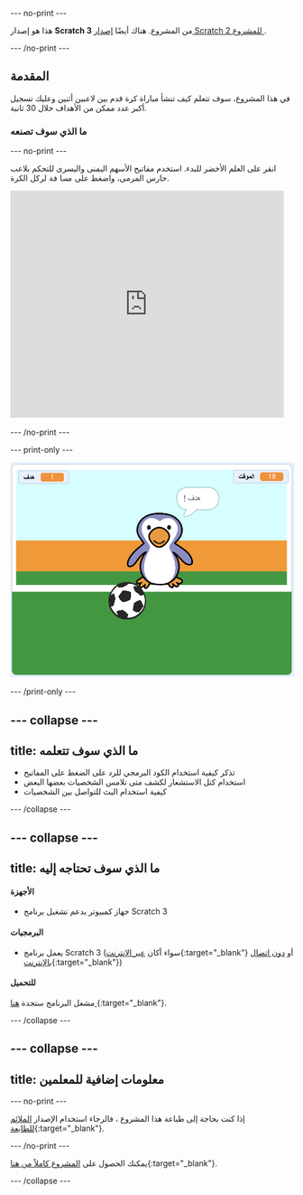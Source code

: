 --- no-print ---

هذا هو إصدار **Scratch 3** من المشروع. هناك أيضًا [ إصدار Scratch 2 للمشروع ](https://projects.raspberrypi.org/ar-SA/projects/beat-the-goalie-scratch2).

--- /no-print ---

## المقدمة

في هذا المشروع، سوف تتعلم كيف تنشأ مباراة كرة قدم بين لاعبين أثنين وعليك تسجيل أكبر عدد ممكن من الأهداف خلال 30 ثانية.

### ما الذي سوف تصنعه

--- no-print ---

انقر على العلم الأخضر للبدء. استخدم مفاتيح الأسهم اليمنى واليسرى للتحكم بلاعب حارس المرمى، واضغط على <kbd>مسافة</kbd> لركل الكرة.

<div class="scratch-preview">
  <iframe allowtransparency="true" width="485" height="402" src="https://scratch.mit.edu/projects/embed/390635185/?autostart=false" frameborder="0" scrolling="no"></iframe>
</div>

--- /no-print ---

--- print-only ---

![لقطة للشاشة للعبة](images/goalie-final.png)

--- /print-only ---

--- collapse ---
---
title: ما الذي سوف تتعلمه
---

- تذكر كيفية استخدام الكود البرمجي للرد على الضغط على المفاتيح
- استخدام كتل الاستشعار لكشف متى تلامس الشخصيات بعضها البعض
- كيفية استخدام البث للتواصل بين الشخصيات

--- /collapse ---

--- collapse ---
---
title: ما الذي سوف تحتاجه إليه
---

#### الأجهزة

+ جهاز كمبيوتر يدعم تشغيل برنامج Scratch 3

#### البرمجيات

+ يعمل برنامج Scratch 3 (سواء أكان [عبر الإنترنت](http://rpf.io/scratchon){:target="_blank"} أو [دون اتصال بالإنترنت](http://rpf.io/scratchoff){:target="_blank"})

#### للتحميل

مشغل البرنامج ستجدة [هنا ](http://rpf.io/p/ar-SA/beat-the-goalie-go){:target="_blank"}.

--- /collapse ---

--- collapse ---
---
title: معلومات إضافية للمعلمين
---

--- no-print ---

إذا كنت بحاجة إلى طباعة هذا المشروع ، فالرجاء استخدام الإصدار [الملائم للطابعة](https://projects.raspberrypi.org/ar-SA/projects/beat-the-goalie/print){:target="_blank"}.

--- /no-print ---

يمكنك الحصول على [المشروع كاملاً من هنا](http://rpf.io/p/ar-SA/beat-the-goalie-get){:target="_blank"}.

--- /collapse ---
